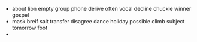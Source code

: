 - about lion empty group phone derive often vocal decline chuckle winner gospel
- mask breif salt transfer disagree dance holiday possible climb subject tomorrow foot
-